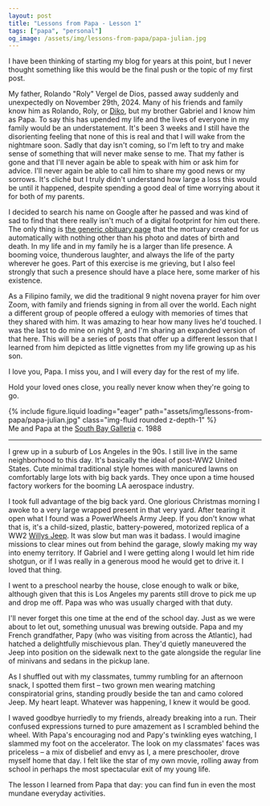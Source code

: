 ```yaml
---
layout: post
title: "Lessons from Papa - Lesson 1"
tags: ["papa", "personal"]
og_image: /assets/img/lessons-from-papa/papa-julian.jpg
---
```


I have been thinking of starting my blog for years at this point, but I never thought something like this would be the final push or the topic of my first post.

My father, Rolando "Roly" Vergel de Dios, passed away suddenly and unexpectedly on November 29th, 2024. Many of his friends and family know him as Rolando, Roly, or [Diko](https://jonsquared.wordpress.com/2008/04/23/filipino-sibling-hierarchy/), but my brother Gabriel and I know him as Papa. To say this has upended my life and the lives of everyone in my family would be an understatement. It's been 3 weeks and I still have the disorienting feeling that none of this is real and that I will wake from the nightmare soon. Sadly that day isn't coming, so I'm left to try and make sense of something that will never make sense to me. That my father is gone and that I'll never again be able to speak with him or ask him for advice. I'll never again be able to call him to share my good news or my sorrows. It's cliché but I truly didn't understand how large a loss this would be until it happened, despite spending a good deal of time worrying about it for both of my parents.

I decided to search his name on Google after he passed and was kind of sad to find that there really isn't much of a digital footprint for him out there. The only thing is [the generic obituary page](https://www.holycrossmortuary.com/obituary/rolando-vergel-de-dios) that the mortuary created for us automatically with nothing other than his photo and dates of birth and death. In my life and in my family he is a larger than life presence. A booming voice, thunderous laughter, and always the life of the party wherever he goes. Part of this exercise is me grieving, but I also feel strongly that such a presence should have a place here, some marker of his existence.

As a Filipino family, we did the traditional 9 night novena prayer for him over Zoom, with family and friends signing in from all over the world. Each night a different group of people offered a eulogy with memories of times that they shared with him. It was amazing to hear how many lives he'd touched. I was the last to do mine on night 9, and I'm sharing an expanded version of that here. This will be a series of posts that offer up a different lesson that I learned from him depicted as little vignettes from my life growing up as his son.

I love you, Papa. I miss you, and I will every day for the rest of my life.

Hold your loved ones close, you really never know when they're going to go.

<div class="row mt-3">
    <div class="col-sm mt-3 mt-md-0">
        {% include figure.liquid loading="eager" path="assets/img/lessons-from-papa/papa-julian.jpg" class="img-fluid rounded z-depth-1" %}
    </div>
</div>
<div class="caption">
  Me and Papa at the <a href="https://en.wikipedia.org/wiki/South_Bay_Galleria">South Bay Galleria</a> c. 1988
</div>

---

I grew up in a suburb of Los Angeles in the 90s. I still live in the same neighborhood to this day. It's basically the ideal of post-WW2 United States. Cute minimal traditional style homes with manicured lawns on comfortably large lots with big back yards. They once upon a time housed factory workers for the booming LA aerospace industry.

I took full advantage of the big back yard. One glorious Christmas morning I awoke to a very large wrapped present in that very yard. After tearing it open what I found was a PowerWheels Army Jeep. If you don't know what that is, it's a child-sized, plastic, battery-powered, motorized replica of a WW2 [Willys Jeep](https://en.wikipedia.org/wiki/Willys_MB). It was slow but man was it badass. I would imagine missions to clear mines out from behind the garage, slowly making my way into enemy territory. If Gabriel and I were getting along I would let him ride shotgun, or if I was really in a generous mood he would get to drive it. I loved that thing.

I went to a preschool nearby the house, close enough to walk or bike, although given that this is Los Angeles my parents still drove to pick me up and drop me off. Papa was who was usually charged with that duty.

I'll never forget this one time at the end of the school day. Just as we were about to let out, something unusual was brewing outside. Papa and my French grandfather, Papy (who was visiting from across the Atlantic), had hatched a delightfully mischievous plan. They'd quietly maneuvered the Jeep into position on the sidewalk next to the gate alongside the regular line of minivans and sedans in the pickup lane.

As I shuffled out with my classmates, tummy rumbling for an afternoon snack, I spotted them first – two grown men wearing matching conspiratorial grins, standing proudly beside the tan and camo colored Jeep. My heart leapt. Whatever was happening, I knew it would be good.

I waved goodbye hurriedly to my friends, already breaking into a run. Their confused expressions turned to pure amazement as I scrambled behind the wheel. With Papa's encouraging nod and Papy's twinkling eyes watching, I slammed my foot on the accelerator. The look on my classmates' faces was priceless – a mix of disbelief and envy as I, a mere preschooler, drove myself home that day. I felt like the star of my own movie, rolling away from school in perhaps the most spectacular exit of my young life.

The lesson I learned from Papa that day: you can find fun in even the most mundane everyday activities.

